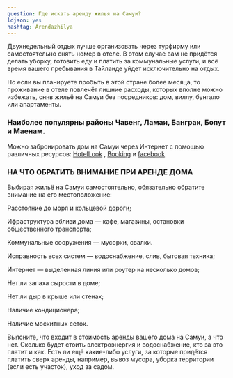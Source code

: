 ```yaml
---
question: Где искать аренду жилья на Самуи?
ldjson: yes
hashtag: Arendazhilya
---
```

Двухнедельный отдых лучше организовать через турфирму или самостоятельно снять номер в отеле. В этом случае вам не придётся делать уборку, готовить еду и платить за коммунальные услуги, и всё время вашего пребывания в Тайланде уйдет исключительно на отдых.

Но если вы планируете пробыть в этой стране более месяца, то проживание в отеле повлечёт лишние расходы, которых вполне можно избежать, сняв жильё на Самуи без посредников: дом, виллу, бунгало или апартаменты.

### Наиболее популярны районы Чавенг, Ламаи, Банграк, Бопут и Маенам.

Можно забронировать дом на Самуи через Интернет с помощью различных ресурсов: [HotelLook](https://hotellook.ru/) , [Booking](https://www.booking.com) и [facebook](http://www.facebook.com)

### НА ЧТО ОБРАТИТЬ ВНИМАНИЕ ПРИ АРЕНДЕ ДОМА

Выбирая жильё на Самуи самостоятельно, обязательно обратите внимание на его местоположение:

Расстояние до моря и кольцевой дороги;

Ифраструктура вблизи дома — кафе, магазины, остановки общественного транспорта;

Коммунальные сооружения — мусорки, свалки.

Исправность всех систем — водоснабжение, слив, бытовая техника;

Интернет — выделенная линия или роутер на несколько домов;

Нет ли запаха сырости в доме;

Нет ли дыр в крыше или стенах;

Наличие кондиционера;

Наличие москитных сеток.

Выясните, что входит в стоимость аренды вашего дома на Самуи, а что нет. Сколько будет стоить электроэнергия и водоснабжение, кто за это платит и как. Есть ли ещё какие-либо услуги, за которые придётся платить сверх аренды, например, вывоз мусора, уборка территории (если есть участок), уход за садом.
